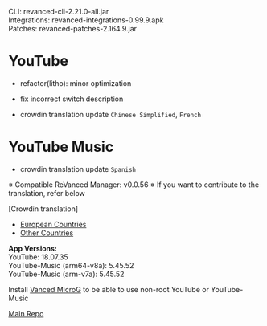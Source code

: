 CLI: revanced-cli-2.21.0-all.jar  
Integrations: revanced-integrations-0.99.9.apk  
Patches: revanced-patches-2.164.9.jar  

YouTube
==
- refactor(litho): minor optimization
- fix incorrect switch description

- crowdin translation update
`Chinese Simplified`, `French`


YouTube Music
==
- crowdin translation update
`Spanish`

※ Compatible ReVanced Manager: v0.0.56
※ If you want to contribute to the translation, refer below

[Crowdin translation]
- [European Countries](https://crowdin.com/project/revancedextendedeu)
- [Other Countries](https://crowdin.com/project/revancedextended)
  
**App Versions:**  
YouTube: 18.07.35  
YouTube-Music (arm64-v8a): 5.45.52  
YouTube-Music (arm-v7a): 5.45.52  

Install [Vanced MicroG](https://github.com/inotia00/VancedMicroG/releases) to be able to use non-root YouTube or YouTube-Music  

[Main Repo](https://github.com/NoName-exe/revanced-extended)  
